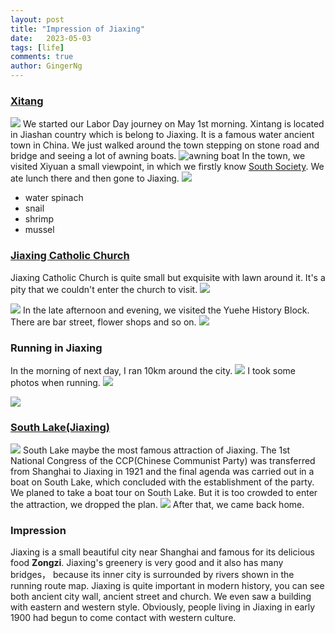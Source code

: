 ```yaml
---
layout: post
title: "Impression of Jiaxing"
date:   2023-05-03
tags: [life]
comments: true
author: GingerNg
---
```


### [Xitang](https://en.wikipedia.org/wiki/Xitang)
![](https://s2.loli.net/2023/05/02/htFewEzur1GBVAO.png)
We started our Labor Day journey on May 1st morning. Xintang is located in Jiashan country which is belong to Jiaxing. It is a famous water ancient town in China. We just walked around the town stepping on stone road and bridge and seeing a lot of awning boats.
![awning boat](https://s2.loli.net/2023/05/02/C3WLiaex6lApDVO.png)
In the town, we visited Xiyuan a small viewpoint, in which we firstly know [South Society](https://en.wikipedia.org/wiki/South_Society). We ate lunch there and then gone to Jiaxing.
![](https://s2.loli.net/2023/05/02/gHG5tLcluSv2OD3.png)
- water spinach
- snail
- shrimp
- mussel

### [Jiaxing Catholic Church](https://en.wikipedia.org/wiki/Jiaxing_Catholic_Church)
Jiaxing Catholic Church is quite small but exquisite with lawn around it. It's a pity that we couldn't enter the church to visit.
![](https://s2.loli.net/2023/05/02/uCaZQxosrw1IO45.png)

![](https://s2.loli.net/2023/05/02/owruSYnNfmVEetI.png)
In the late afternoon and evening, we visited the Yuehe History Block. There are bar street, flower shops and so on.
![](https://s2.loli.net/2023/05/02/sfRw4z6Yiu3kxlH.png)

### Running in Jiaxing
In the morning of next day, I ran 10km around the city.
![](https://s2.loli.net/2023/05/02/JrD6uTxB2ONd4Gh.png)
I took some photos when running.
![](https://s2.loli.net/2023/05/02/T7ogXkND6h4tAEa.png)

![](https://s2.loli.net/2023/05/02/GplOLmFU1rozMiq.png)


### [South Lake(Jiaxing)](https://en.wikipedia.org/wiki/South_Lake_(Jiaxing))
![](https://s2.loli.net/2023/05/02/fsKVODS1k6ithuU.png)
South Lake maybe the most famous attraction of Jiaxing. The 1st National Congress of the CCP(Chinese Communist Party) was transferred from Shanghai to Jiaxing in 1921 and the final agenda was carried out in a boat on South Lake, which concluded with the establishment of the party.
We planed to take a boat tour on South Lake. But it is too crowded to enter the attraction, we dropped the plan.
![](https://s2.loli.net/2023/05/02/e5lanhKXtWuGpEL.png)
After that, we came back home.
### Impression
Jiaxing is a small beautiful city near Shanghai and famous for its delicious food **Zongzi**. Jiaxing's greenery is very good and it also has many bridges， because its inner city is surrounded by rivers shown in the running route map.
Jiaxing is quite important in modern history, you can see both ancient city wall, ancient street and church. We even saw a building with eastern and western style. Obviously, people living in Jiaxing in early 1900 had begun to come contact with western culture.
